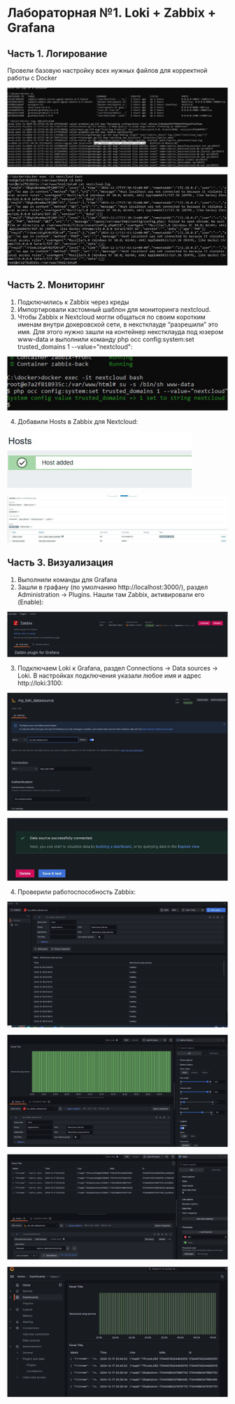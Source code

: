 # **Лабораторная №1. Loki + Zabbix + Grafana**
## Часть 1. Логирование
Провели базовую настройку всех нужных файлов для корректной работы с Docker

![8](images/8.jpg)

![9](images/9.jpg)

## Часть 2. Мониторинг
1. Подключились к Zabbix через креды
2. Импортировали кастомный шаблон для мониторинга nextcloud.
3. Чтобы Zabbix и Nextcloud могли общаться по своим коротким именам внутри докеровской сети, в некстклауде “разрешили” это имя. Для этого нужно зашли на контейнер некстклауда под юзером www-data и выполнили команду php occ config:system:set trusted_domains 1 --value="nextcloud":

![1](images/1.jpg)

4. Добавили Hosts в Zabbix для Nextcloud:
   
![2](images/2.jpg)

![3](images/3.jpg)

## Часть 3. Визуализация
1. Выполнили команды для Grafana
2. Зашли в графану (по умолчанию http://localhost:3000/), раздел Administration → Plugins. Нашли там Zabbix, активировали его (Enable):

![4](images/4.jpg)

3. Подключаем Loki к Grafana, раздел Connections → Data sources → Loki. В настройках подключения указали любое имя и адрес http://loki:3100:

![5](images/5.jpg)

![6](images/6.jpg)


4. Проверили работоспособность Zabbix:

![7](images/7.jpg)

![10](images/10.jpg)

![11](images/11.jpg)

![12](images/12.jpg)
